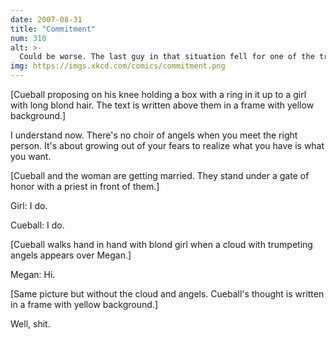 ```yaml
---
date: 2007-08-31
title: "Commitment"
num: 310
alt: >-
  Could be worse. The last guy in that situation fell for one of the transient trumpeting angels.
img: https://imgs.xkcd.com/comics/commitment.png
---
```

[Cueball proposing on his knee holding a box with a ring in it up to a girl with long blond hair. The text is written above them in a frame with yellow background.]

I understand now. There's no choir of angels when you meet the right person. It's about growing out of your fears to realize what you have is what you want.

[Cueball and the woman are getting married. They stand under a gate of honor with a priest in front of them.]

Girl: I do.

Cueball: I do.

[Cueball walks hand in hand with blond girl when a cloud with trumpeting angels appears over Megan.]

Megan: Hi.

[Same picture but without the cloud and angels. Cueball's thought is written in a frame with yellow background.]

Well, shit.